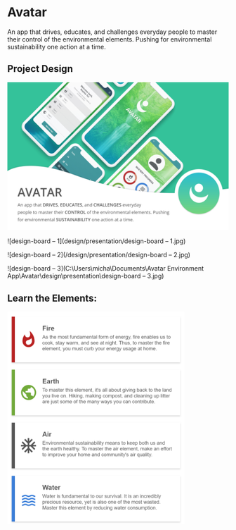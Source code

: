 # Avatar

An app that drives, educates, and challenges everyday people to master their control of the environmental elements. Pushing for environmental sustainability one action at a time.

## Project Design

![design-board](design/presentation/design-board.jpg)

![design-board – 1](design/presentation/design-board – 1.jpg)

![design-board – 2](/design/presentation/design-board – 2.jpg)

![design-board – 3](C:\Users\micha\Documents\Avatar Environment App\Avatar\design\presentation\design-board – 3.jpg)



## Learn the Elements:

<img src="design/presentation/element-list.png" alt="element list" width="80%" align="center" />